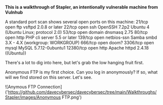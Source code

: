 <b>This is a walkthrough of Stapler, an intentionally vulnerable machine from Vulnhub</b>

A standard port scan shows several open ports on this machine:
21/tcp    open  ftp         vsftpd 2.0.8 or later
22/tcp    open  ssh         OpenSSH 7.2p2 Ubuntu 4 (Ubuntu Linux; protocol 2.0)
53/tcp    open  domain      dnsmasq 2.75
80/tcp    open  http        PHP cli server 5.5 or later
139/tcp   open  netbios-ssn Samba smbd 3.X - 4.X (workgroup: WORKGROUP)
666/tcp   open  doom?
3306/tcp  open  mysql       MySQL 5.7.12-0ubuntu1
12380/tcp open  http        Apache httpd 2.4.18 ((Ubuntu))

There's a lot to dig into here, but let's grab the low hanging fruit first.

Anonymous FTP is my first choice. Can you log in anonymously? If so, what will we find stored on this server.
Let's see.

![Anymous FTP Connection]('https://github.com/davecybersec/davecybersec/tree/main/Walkthroughs/Stapler/images/Anonymous FTP.png')
